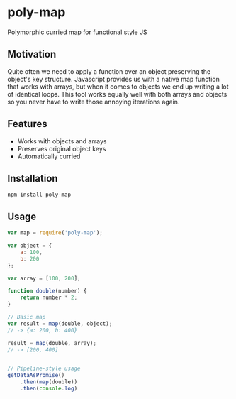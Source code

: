 # poly-map
Polymorphic curried map for functional style JS

## Motivation
Quite often we need to apply a function over an object preserving the object's key structure. Javascript provides us with a native map function that works with arrays, but when it comes to objects we end up writing a lot of identical loops. This tool works equally well with both arrays and objects so you never have to write those annoying iterations again.

## Features
- Works with objects and arrays
- Preserves original object keys
- Automatically curried

## Installation

```
npm install poly-map
```

## Usage

```javascript
var map = require('poly-map');

var object = {
    a: 100,
    b: 200
};

var array = [100, 200];

function double(number) {
    return number * 2;
}

// Basic map
var result = map(double, object);
// -> {a: 200, b: 400}

result = map(double, array);
// -> [200, 400]


// Pipeline-style usage
getDataAsPromise()
    .then(map(double))
    .then(console.log)
```

